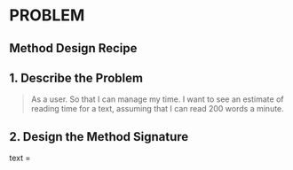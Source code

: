 # PROBLEM
## Method Design Recipe

## 1. Describe the Problem

> As a user.
> So that I can manage my time.
> I want to see an estimate of reading time for a text, assuming that I can read 200 words a minute.

## 2. Design the Method Signature

text = 